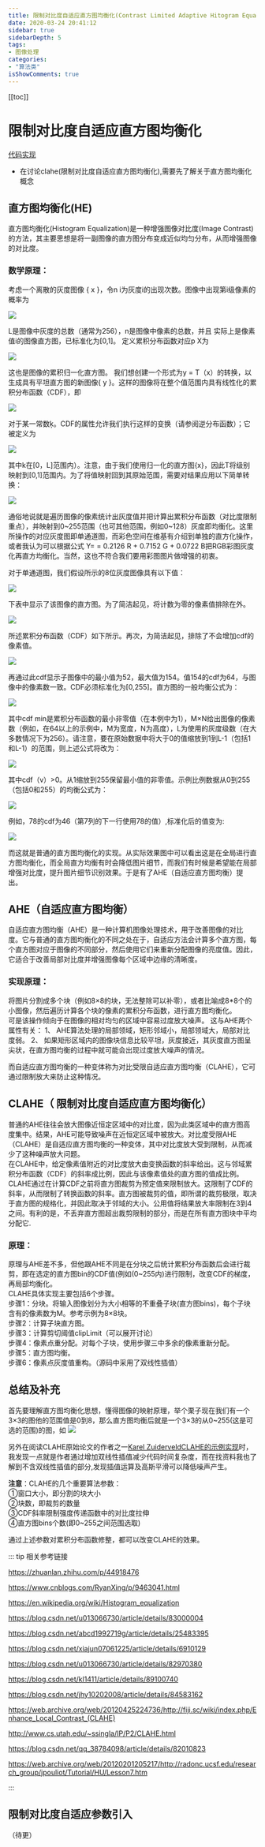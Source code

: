 ```yaml
---
title: 限制对比度自适应直方图均衡化(Contrast Limited Adaptive Hitogram Equalization)
date: 2020-03-24 20:41:12
sidebar: true
sidebarDepth: 5
tags: 
- 图像处理
categories:
- "算法类"
isShowComments: true
---
```


[[toc]]

# 限制对比度自适应直方图均衡化
[代码实现](https://github.com/LJoson/Imageprocess/tree/master/CLAHE)
- 在讨论clahe(限制对比度自适应直方图均衡化),需要先了解关于直方图均衡化概念

## 直方图均衡化(HE)
直方图均衡化(Histogram Equalization)是一种增强图像对比度(Image Contrast)的方法，其主要思想是将一副图像的直方图分布变成近似均匀分布，从而增强图像的对比度。
### 数学原理：
考虑一个离散的灰度图像 { x }，令n i为灰度i的出现次数。图像中出现第i级像素的概率为

![](/img/algorithm/clahe/1.png)

L是图像中灰度的总数（通常为256），n是图像中像素的总数，并且 实际上是像素值i的图像直方图，已标准化为[0,1]。
定义累积分布函数对应p X为

![](/img/algorithm/clahe/2.png)

这也是图像的累积归一化直方图。
我们想创建一个形式为y = T（x）的转换，以生成具有平坦直方图的新图像{ y }。这样的图像将在整个值范围内具有线性化的累积分布函数（CDF），即

 ![](/img/algorithm/clahe/3.png)

对于某一常数ķ。CDF的属性允许我们执行这样的变换（请参阅逆分布函数）；它被定义为

![](/img/algorithm/clahe/4.png)


其中k在[0，L]范围内）。注意，由于我们使用归一化的直方图{x}，因此T将级别映射到[0,1]范围内。为了将值映射回到其原始范围，需要对结果应用以下简单转换：

![](/img/algorithm/clahe/5.png)

通俗地说就是遍历图像的像素统计出灰度值并把计算出累积分布函数（对比度限制重点），并映射到0~255范围（也可其他范围，例如0~128）灰度即均衡化。这里所操作的对应灰度图即单通道图，而彩色空间在维基有介绍到单独的直方化操作，或者我认为可以根据公式
Y= = 0.2126 R + 0.7152 G + 0.0722 B把RGB彩图灰度化再直方均衡化。当然，这也不符合我们要用彩图图片做增强的初衷。

对于单通道图，我们假设所示的8位灰度图像具有以下值：

 ![](/img/algorithm/clahe/6.png)

下表中显示了该图像的直方图。为了简洁起见，将计数为零的像素值排除在外。


![](/img/algorithm/clahe/7.png)

所述累积分布函数（CDF）如下所示。再次，为简洁起见，排除了不会增加cdf的像素值。

![](/img/algorithm/clahe/8.png)

再通过此cdf显示子图像中的最小值为52，最大值为154。值154的cdf为64，与图像中的像素数一致。CDF必须标准化为[0,255]。直方图的一般均衡公式为：

![](/img/algorithm/clahe/9.png)

其中cdf min是累积分布函数的最小非零值（在本例中为1），M×N给出图像的像素数（例如，在64以上的示例中，M为宽度，N为高度），L为使用的灰度级数（在大多数情况下为256）。请注意，要在原始数据中将大于0的值缩放到1到L-1（包括1和L-1）的范围，则上述公式将改为：

![](/img/algorithm/clahe/10.png)


其中cdf（v）>0。从1缩放到255保留最小值的非零值。示例比例数据从0到255（包括0和255）的均衡公式为：

![](/img/algorithm/clahe/11.png)

例如，78的cdf为46（第7列的下一行使用78的值）,标准化后的值变为:

![](/img/algorithm/clahe/12.png)

而这就是普通的直方图均衡化的实现。从实际效果图中可以看出这是在全局进行直方图均衡化，而全局直方均衡有时会降低图片细节，而我们有时候是希望能在局部增强对比度，提升图片细节识别效果。于是有了AHE（自适应直方图均衡）提出。

## AHE（自适应直方图均衡）
自适应直方图均衡（AHE）是一种计算机图像处理技术，用于改善图像的对比度。它与普通的直方图均衡化的不同之处在于，自适应方法会计算多个直方图，每个直方图对应于图像的不同部分，然后使用它们来重新分配图像的亮度值。因此，它适合于改善局部对比度并增强图像每个区域中边缘的清晰度。
### 实现原理：
将图片分割成多个块（例如8×8的块，无法整除可以补零），或者比喻成8*8个的小图像，然后遍历计算各个块的像素的累积分布函数，进行直方图均衡化。<br/>
可是该操作倾向于在图像的相对均匀的区域中容易过度放大噪声。
这与AHE两个属性有关：
1、	AHE算法处理的局部领域，矩形邻域小，局部领域大，局部对比度弱。
2、	如果矩形区域内的图像块信息比较平坦，灰度接近，其灰度直方图呈尖状，在直方图均衡的过程中就可能会出现过度放大噪声的情况。

而自适应直方图均衡的一种变体称为对比受限自适应直方图均衡（CLAHE），它可通过限制放大来防止这种情况。

## CLAHE（ 限制对比度自适应直方图均衡化）
普通的AHE往往会放大图像近恒定区域中的对比度，因为此类区域中的直方图高度集中。结果，AHE可能导致噪声在近恒定区域中被放大。对比度受限AHE（CLAHE）是自适应直方图均衡的一种变体，其中对比度放大受到限制，从而减少了这种噪声放大问题。<br/>
在CLAHE中，给定像素值附近的对比度放大由变换函数的斜率给出。这与邻域累积分布函数（CDF）的斜率成比例，因此与该像素值处的直方图的值成比例。CLAHE通过在计算CDF之前将直方图裁剪为预定值来限制放大。这限制了CDF的斜率，从而限制了转换函数的斜率。直方图被裁剪的值，即所谓的裁剪极限，取决于直方图的规格化，并因此取决于邻域的大小。公用值将结果放大率限制在3到4之间。有利的是，不丢弃直方图超出裁剪限制的部分，而是在所有直方图块中平均分配它.
### 原理：
原理与AHE差不多，但他跟AHE不同是在分块之后统计累积分布函数后会进行裁剪，即在选定的直方图bin的CDF值(例如(0~255内)进行限制，改变CDF的梯度，再局部均衡化。<br/>
CLAHE具体实现主要包括6个步骤。<br/>
步骤1：分块。将输入图像划分为大小相等的不重叠子块(直方图bins)，每个子块含有的像素数为M。参考示例为8×8块。<br/>
步骤2：计算子块直方图。<br/>
步骤3：计算剪切阈值clipLimit（可以展开讨论）<br/>
步骤4：像素点重分配。对每个子块，使用步骤三中多余的像素重新分配。<br/>
步骤5：直方图均衡。<br/>
步骤6：像素点灰度值重构。（源码中采用了双线性插值）<br/>
## 总结及补充
首先要理解直方图均衡化思想，懂得图像的映射原理，举个栗子现在我们有一个3×3的图他的范围值是0到8，那么直方图均衡后就是一个3×3的从0~255(这是可选的范围)的图，如
![](/img/algorithm/clahe/13.png)

另外在阅读CLAHE原始论文的作者之一[Karel ZuiderveldCLAHE的示例实现](http://www.realtimerendering.com/resources/GraphicsGems/gemsiv/clahe.c)时，我发现一点就是作者通过增加双线性插值减少代码时间复杂度，而在找资料我也了解到不含双线性插值的部分,发现插值运算及高斯平滑可以降低噪声产生。

**注意**：CLAHE的几个重要算法参数：<br/>
①窗口大小，即分割的块大小<br/>
②块数，即裁剪的数量<br/>
③CDF斜率限制强度传递函数中的对比度拉伸<br/>
④直方图bins个数(即0~255之间范围选取)<br/>

通过上述参数对累积分布函数修整，都可以改变CLAHE的效果。

::: tip 相关参考链接

https://zhuanlan.zhihu.com/p/44918476

https://www.cnblogs.com/RyanXing/p/9463041.html

https://en.wikipedia.org/wiki/Histogram_equalization

https://blog.csdn.net/u013066730/article/details/83000004

https://blog.csdn.net/abcd1992719g/article/details/25483395

https://blog.csdn.net/xiajun07061225/article/details/6910129

https://blog.csdn.net/u013066730/article/details/82970380

https://blog.csdn.net/kl1411/article/details/89100740

https://blog.csdn.net/jhy10202008/article/details/84583162

https://web.archive.org/web/20120425224736/http://fiji.sc/wiki/index.php/Enhance_Local_Contrast_(CLAHE)

http://www.cs.utah.edu/~ssingla/IP/P2/CLAHE.html

https://blog.csdn.net/qq_38784098/article/details/82010823

https://web.archive.org/web/20120201205217/http://radonc.ucsf.edu/research_group/jpouliot/Tutorial/HU/Lesson7.htm


:::

## 限制对比度自适应参数引入
（待更）